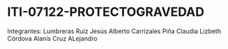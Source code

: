 # ITI-07122-PROTECTOGRAVEDAD
Integrantes:
Lumbreras Ruíz Jesús Alberto
Carrizales Piña Claudia Lizbeth
Córdova Alanís Cruz ALejandro
